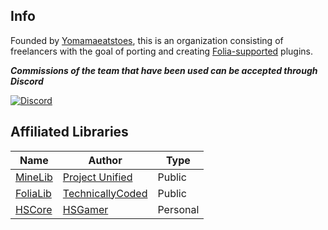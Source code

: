 ## Info

Founded by [Yomamaeatstoes](https://github.com/Yomamaeatstoes), this is an organization consisting of freelancers with the goal of porting and creating [Folia-supported](https://github.com/PaperMC/Folia) plugins.

_**Commissions of the team that have been used can be accepted through Discord**_

[![Discord](https://discordapp.com/api/guilds/1200954824250888192/widget.png?style=banner2)](https://discord.gg/aT9z7q7hX8)

## Affiliated Libraries

| Name | Author | Type |
| --- | --- | --- |
| [MineLib](https://github.com/ProjectUnified/MineLib) | [Project Unified](https://github.com/ProjectUnified) | Public |
| [FoliaLib](https://github.com/TechnicallyCoded/FoliaLib) | [TechnicallyCoded](https://github.com/TechnicallyCoded) | Public |
| [HSCore](https://github.com/HSGamer/HSCore) | [HSGamer](https://github.com/HSGamer) | Personal |
